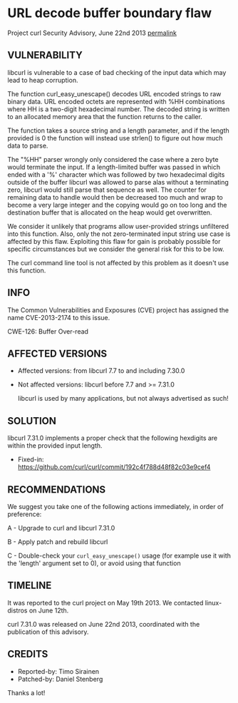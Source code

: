 URL decode buffer boundary flaw
===============================

Project curl Security Advisory, June 22nd 2013
[permalink](https://curl.se/docs/CVE-2013-2174.html)

VULNERABILITY
-------------

  libcurl is vulnerable to a case of bad checking of the input data which may
  lead to heap corruption.

  The function curl_easy_unescape() decodes URL encoded strings to raw binary
  data. URL encoded octets are represented with %HH combinations where HH is a
  two-digit hexadecimal number. The decoded string is written to an allocated
  memory area that the function returns to the caller.

  The function takes a source string and a length parameter, and if the length
  provided is 0 the function will instead use strlen() to figure out how much
  data to parse.

  The "%HH" parser wrongly only considered the case where a zero byte would
  terminate the input. If a length-limited buffer was passed in which ended
  with a '%' character which was followed by two hexadecimal digits outside of
  the buffer libcurl was allowed to parse alas without a terminating zero,
  libcurl would still parse that sequence as well. The counter for remaining
  data to handle would then be decreased too much and wrap to become a very
  large integer and the copying would go on too long and the destination
  buffer that is allocated on the heap would get overwritten.

  We consider it unlikely that programs allow user-provided strings unfiltered
  into this function. Also, only the not zero-terminated input string use case
  is affected by this flaw. Exploiting this flaw for gain is probably possible
  for specific circumstances but we consider the general risk for this to be
  low.

  The curl command line tool is not affected by this problem as it doesn't use
  this function.

INFO
----

  The Common Vulnerabilities and Exposures (CVE) project has assigned the name
  CVE-2013-2174 to this issue.

  CWE-126: Buffer Over-read

AFFECTED VERSIONS
-----------------

- Affected versions: from libcurl 7.7 to and including 7.30.0
- Not affected versions: libcurl before 7.7 and >= 7.31.0

  libcurl is used by many applications, but not always advertised as such!

SOLUTION
--------

  libcurl 7.31.0 implements a proper check that the following hexdigits are
  within the provided input length.

- Fixed-in: https://github.com/curl/curl/commit/192c4f788d48f82c03e9cef4

RECOMMENDATIONS
---------------

  We suggest you take one of the following actions immediately, in order of
  preference:

  A - Upgrade to curl and libcurl 7.31.0

  B - Apply patch and rebuild libcurl

  C - Double-check your `curl_easy_unescape()` usage (for example use it with
      the 'length' argument set to 0), or avoid using that function

TIMELINE
---------

  It was reported to the curl project on May 19th 2013. We contacted
  linux-distros on June 12th.

  curl 7.31.0 was released on June 22nd 2013, coordinated with the
  publication of this advisory.

CREDITS
-------

- Reported-by: Timo Sirainen
- Patched-by: Daniel Stenberg

Thanks a lot!

